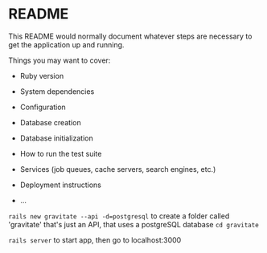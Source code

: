 # README

This README would normally document whatever steps are necessary to get the
application up and running.

Things you may want to cover:

* Ruby version

* System dependencies

* Configuration

* Database creation

* Database initialization

* How to run the test suite

* Services (job queues, cache servers, search engines, etc.)

* Deployment instructions

* ...


`rails new gravitate --api -d=postgresql` to create a folder called 'gravitate' that's just an API, that uses a postgreSQL database
`cd gravitate`

`rails server` to start app, then go to localhost:3000


